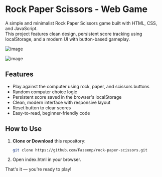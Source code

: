 # Rock Paper Scissors - Web Game

A simple and minimalist Rock Paper Scissors game built with HTML, CSS, and JavaScript.  
This project features clean design, persistent score tracking using localStorage, and a modern UI with button-based gameplay.


![image](https://github.com/user-attachments/assets/a12960e6-60a0-4d3a-b3be-5d2b851cfe65)


![image](https://github.com/user-attachments/assets/7435be33-5e01-4ac9-820b-f2598389bc3d)



## Features

- Play against the computer using rock, paper, and scissors buttons
- Random computer choice logic
- Persistent score saved in the browser's localStorage
- Clean, modern interface with responsive layout
- Reset button to clear scores
- Easy-to-read, beginner-friendly code


## How to Use

1. **Clone or Download** this repository:

   ```bash
   git clone https://github.com/Fazeenp/rock-paper-scissors.git

2. Open index.html in your browser.

That's it — you're ready to play!
